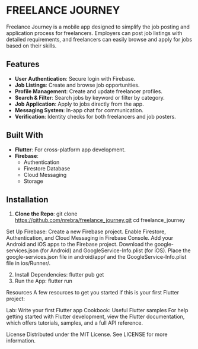 # FREELANCE JOURNEY

Freelance Journey is a mobile app designed to simplify the job posting and application process for freelancers. Employers can post job listings with detailed requirements, and freelancers can easily browse and apply for jobs based on their skills.

## Features

- **User Authentication**: Secure login with Firebase.
- **Job Listings**: Create and browse job opportunities.
- **Profile Management**: Create and update freelancer profiles.
- **Search & Filter**: Search jobs by keyword or filter by category.
- **Job Application**: Apply to jobs directly from the app.
- **Messaging System**: In-app chat for communication.
- **Verification**: Identity checks for both freelancers and job posters.

## Built With

- **Flutter**: For cross-platform app development.
- **Firebase**:
  - Authentication
  - Firestore Database
  - Cloud Messaging
  - Storage

## Installation

1. **Clone the Repo**:
   git clone https://github.com/nrebra/freelance_journey.git
   cd freelance_journey
   
Set Up Firebase:
Create a new Firebase project.
Enable Firestore, Authentication, and Cloud Messaging in Firebase Console.
Add your Android and iOS apps to the Firebase project.
Download the google-services.json (for Android) and GoogleService-Info.plist (for iOS).
Place the google-services.json file in android/app/ and the GoogleService-Info.plist file in ios/Runner/.

2. Install Dependencies:
   flutter pub get
3. Run the App:
   flutter run

Resources
A few resources to get you started if this is your first Flutter project:

Lab: Write your first Flutter app
Cookbook: Useful Flutter samples
For help getting started with Flutter development, view the Flutter documentation, which offers tutorials, samples, and a full API reference.

License
Distributed under the MIT License. See LICENSE for more information.

